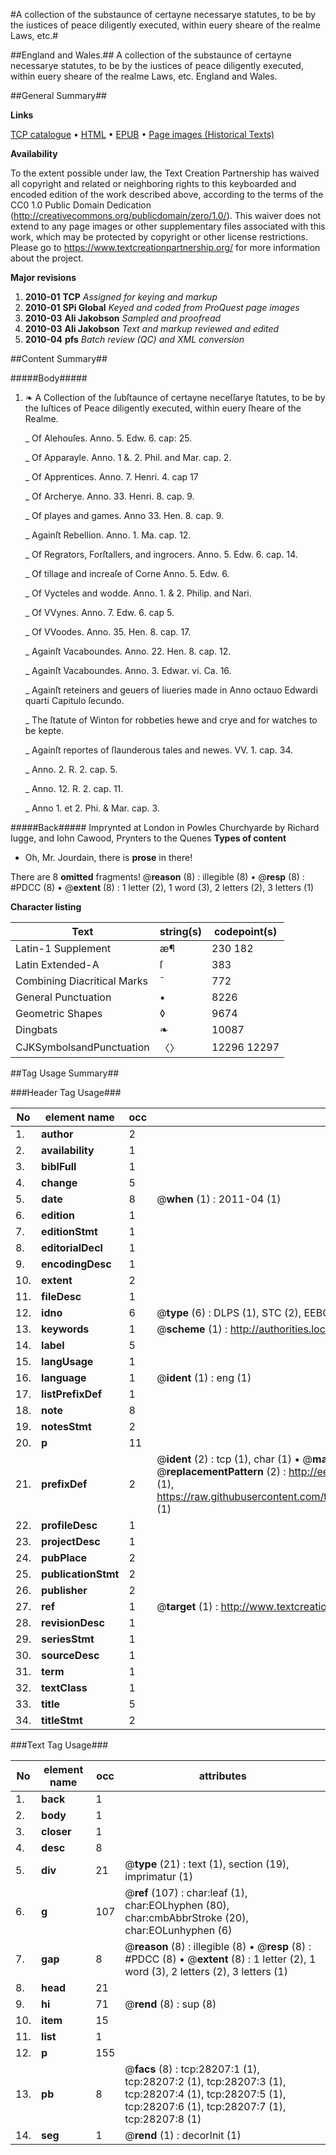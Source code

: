 #A collection of the substaunce of certayne necessarye statutes, to be by the iustices of peace diligently executed, within euery sheare of the realme Laws, etc.#

##England and Wales.##
A collection of the substaunce of certayne necessarye statutes, to be by the iustices of peace diligently executed, within euery sheare of the realme
Laws, etc.
England and Wales.

##General Summary##

**Links**

[TCP catalogue](http://www.ota.ox.ac.uk/tcp/)  • 
[HTML](http://tei.it.ox.ac.uk/tcp/Texts-HTML/free/A22/A22836.html)  • 
[EPUB](http://tei.it.ox.ac.uk/tcp/Texts-EPUB/free/A22/A22836.epub) • 
[Page images (Historical Texts)](https://historicaltexts.jisc.ac.uk/eebo-33143068e)

**Availability**

To the extent possible under law, the Text Creation Partnership has waived all copyright and related or neighboring rights to this keyboarded and encoded edition of the work described above, according to the terms of the CC0 1.0 Public Domain Dedication (http://creativecommons.org/publicdomain/zero/1.0/). This waiver does not extend to any page images or other supplementary files associated with this work, which may be protected by copyright or other license restrictions. Please go to https://www.textcreationpartnership.org/ for more information about the project.

**Major revisions**

1. __2010-01__ __TCP__ *Assigned for keying and markup*
1. __2010-01__ __SPi Global__ *Keyed and coded from ProQuest page images*
1. __2010-03__ __Ali Jakobson__ *Sampled and proofread*
1. __2010-03__ __Ali Jakobson__ *Text and markup reviewed and edited*
1. __2010-04__ __pfs__ *Batch review (QC) and XML conversion*

##Content Summary##

#####Body#####

1. ❧ A Collection of the ſubſtaunce of certayne neceſſarye ſtatutes, to be by the Iuſtices of Peace diligently executed, within euery ſheare of the Realme.

    _ Of Alehouſes. Anno. 5. Edw. 6. cap: 25.

    _ Of Apparayle. Anno. 1 &. 2. Phil. and Mar. cap. 2.

    _ Of Apprentices. Anno. 7. Henri. 4. cap 17

    _ Of Archerye. Anno. 33. Henri. 8. cap. 9.

    _ Of playes and games. Anno 33. Hen. 8. cap. 9.

    _ Againſt Rebellion. Anno. 1. Ma. cap. 12.

    _ Of Regrators, Forſtallers, and ingrocers. Anno. 5. Edw. 6. cap. 14.

    _ Of tillage and increaſe of Corne Anno. 5. Edw. 6.

    _ Of Vycteles and wodde. Anno. 1. & 2. Philip. and Nari.

    _ Of VVynes. Anno. 7. Edw. 6. cap 5.

    _ Of VVoodes. Anno. 35. Hen. 8. cap. 17.

    _ Againſt Vacaboundes. Anno. 22. Hen. 8. cap. 12.

    _ Againſt Vacaboundes. Anno. 3. Edwar. vi. Ca. 16.

    _ Againſt reteiners and geuers of liueries made in Anno octauo Edwardi quarti Capitulo ſecundo.

    _ The ſtatute of Winton for robbeties hewe and crye and for watches to be kepte.

    _ Againſt reportes of ſlaunderous tales and newes. VV. 1. cap. 34.

    _ Anno. 2. R. 2. cap. 5.

    _ Anno. 12. R. 2. cap. 11.

    _ Anno 1. et 2. Phi. & Mar. cap. 3.

#####Back#####
Imprynted at London in Powles Churchyarde by Richard Iugge, and Iohn Cawood, Prynters to the Quenes 
**Types of content**

  * Oh, Mr. Jourdain, there is **prose** in there!

There are 8 **omitted** fragments! 
 @__reason__ (8) : illegible (8)  •  @__resp__ (8) : #PDCC (8)  •  @__extent__ (8) : 1 letter (2), 1 word (3), 2 letters (2), 3 letters (1)

**Character listing**


|Text|string(s)|codepoint(s)|
|---|---|---|
|Latin-1 Supplement|æ¶|230 182|
|Latin Extended-A|ſ|383|
|Combining             Diacritical Marks|̄|772|
|General Punctuation|•|8226|
|Geometric Shapes|◊|9674|
|Dingbats|❧|10087|
|CJKSymbolsandPunctuation|〈〉|12296 12297|

##Tag Usage Summary##

###Header Tag Usage###

|No|element name|occ|attributes|
|---|---|---|---|
|1.|__author__|2||
|2.|__availability__|1||
|3.|__biblFull__|1||
|4.|__change__|5||
|5.|__date__|8| @__when__ (1) : 2011-04 (1)|
|6.|__edition__|1||
|7.|__editionStmt__|1||
|8.|__editorialDecl__|1||
|9.|__encodingDesc__|1||
|10.|__extent__|2||
|11.|__fileDesc__|1||
|12.|__idno__|6| @__type__ (6) : DLPS (1), STC (2), EEBO-CITATION (1), OCLC (1), VID (1)|
|13.|__keywords__|1| @__scheme__ (1) : http://authorities.loc.gov/ (1)|
|14.|__label__|5||
|15.|__langUsage__|1||
|16.|__language__|1| @__ident__ (1) : eng (1)|
|17.|__listPrefixDef__|1||
|18.|__note__|8||
|19.|__notesStmt__|2||
|20.|__p__|11||
|21.|__prefixDef__|2| @__ident__ (2) : tcp (1), char (1)  •  @__matchPattern__ (2) : ([0-9\-]+):([0-9IVX]+) (1), (.+) (1)  •  @__replacementPattern__ (2) : http://eebo.chadwyck.com/downloadtiff?vid=$1&page=$2 (1), https://raw.githubusercontent.com/textcreationpartnership/Texts/master/tcpchars.xml#$1 (1)|
|22.|__profileDesc__|1||
|23.|__projectDesc__|1||
|24.|__pubPlace__|2||
|25.|__publicationStmt__|2||
|26.|__publisher__|2||
|27.|__ref__|1| @__target__ (1) : http://www.textcreationpartnership.org/docs/. (1)|
|28.|__revisionDesc__|1||
|29.|__seriesStmt__|1||
|30.|__sourceDesc__|1||
|31.|__term__|1||
|32.|__textClass__|1||
|33.|__title__|5||
|34.|__titleStmt__|2||


###Text Tag Usage###

|No|element name|occ|attributes|
|---|---|---|---|
|1.|__back__|1||
|2.|__body__|1||
|3.|__closer__|1||
|4.|__desc__|8||
|5.|__div__|21| @__type__ (21) : text (1), section (19), imprimatur (1)|
|6.|__g__|107| @__ref__ (107) : char:leaf (1), char:EOLhyphen (80), char:cmbAbbrStroke (20), char:EOLunhyphen (6)|
|7.|__gap__|8| @__reason__ (8) : illegible (8)  •  @__resp__ (8) : #PDCC (8)  •  @__extent__ (8) : 1 letter (2), 1 word (3), 2 letters (2), 3 letters (1)|
|8.|__head__|21||
|9.|__hi__|71| @__rend__ (8) : sup (8)|
|10.|__item__|15||
|11.|__list__|1||
|12.|__p__|155||
|13.|__pb__|8| @__facs__ (8) : tcp:28207:1 (1), tcp:28207:2 (1), tcp:28207:3 (1), tcp:28207:4 (1), tcp:28207:5 (1), tcp:28207:6 (1), tcp:28207:7 (1), tcp:28207:8 (1)|
|14.|__seg__|1| @__rend__ (1) : decorInit (1)|
